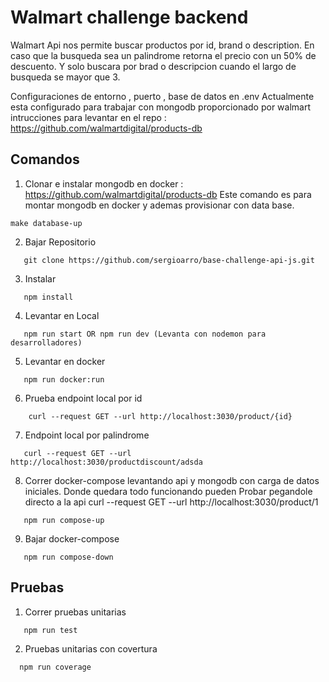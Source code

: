 # Walmart challenge backend

Walmart Api nos permite buscar productos por id, brand o description. En caso que la busqueda sea un palindrome retorna el precio con un 50% de descuento. Y solo buscara por brad o descripcion cuando el largo de busqueda se mayor que 3.

Configuraciones de entorno , puerto , base de datos en .env
Actualmente esta configurado para trabajar con mongodb proporcionado por walmart intrucciones para levantar en el repo :
https://github.com/walmartdigital/products-db 


## Comandos

1. Clonar e instalar mongodb en docker : https://github.com/walmartdigital/products-db
   Este comando es para montar mongodb en docker y ademas provisionar con data base.
```
make database-up
```  

2. Bajar Repositorio
```
   git clone https://github.com/sergioarro/base-challenge-api-js.git  
```

3. Instalar 
```
   npm install  
```

4. Levantar en Local
```
   npm run start OR npm run dev (Levanta con nodemon para desarrolladores)
```

5. Levantar en docker 
```
   npm run docker:run  
```

6. Prueba endpoint local por id
```
    curl --request GET --url http://localhost:3030/product/{id}
```
7. Endpoint local por palindrome
```
   curl --request GET --url http://localhost:3030/productdiscount/adsda  
```
8. Correr docker-compose levantando api y mongodb con carga de datos iniciales. Donde quedara todo funcionando pueden
   Probar pegandole directo a la api curl --request GET --url http://localhost:3030/product/1
```
   npm run compose-up  
```
9. Bajar docker-compose
```
   npm run compose-down  
```

## Pruebas 

1. Correr pruebas unitarias
```
   npm run test  
```

2. Pruebas unitarias con covertura
```
  npm run coverage   
```
